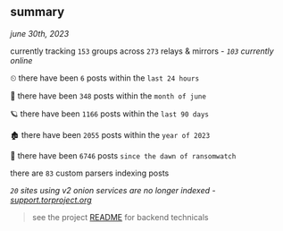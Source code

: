 
## summary
_june 30th, 2023_

currently tracking `153` groups across `273` relays & mirrors - _`103` currently online_

⏲ there have been `6` posts within the `last 24 hours`

🦈 there have been `348` posts within the `month of june`

🪐 there have been `1166` posts within the `last 90 days`

🏚 there have been `2055` posts within the `year of 2023`

🦕 there have been `6746` posts `since the dawn of ransomwatch`

there are `83` custom parsers indexing posts

_`20` sites using v2 onion services are no longer indexed - [support.torproject.org](https://support.torproject.org/onionservices/v2-deprecation/)_

> see the project [README](https://github.com/joshhighet/ransomwatch#ransomwatch--) for backend technicals
